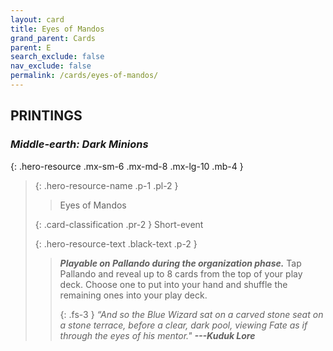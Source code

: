 ```yaml
---
layout: card
title: Eyes of Mandos
grand_parent: Cards
parent: E
search_exclude: false
nav_exclude: false
permalink: /cards/eyes-of-mandos/
---
```


## PRINTINGS


### _Middle-earth: Dark Minions_

{: .hero-resource .mx-sm-6 .mx-md-8 .mx-lg-10 .mb-4 }
> {: .hero-resource-name .p-1 .pl-2 }
> > <div class="card-mp"></div>
> > <div class="card-name">Eyes of Mandos</div>
>
> {: .card-classification .pr-2 }
> Short-event
>
> {: .hero-resource-text .black-text .p-2 }
> > ***Playable on Pallando during the organization phase.*** Tap Pallando and reveal up to 8 cards from the top of your play deck. Choose one to put into your hand and shuffle the remaining ones into your play deck. 
> > 
> > {: .fs-3 } 
> > _“And so the Blue Wizard sat on a carved stone seat on a stone terrace, before a clear, dark pool, viewing Fate as if through the eyes of his mentor."_ ***---&#65279;Kuduk Lore***  
> 

